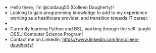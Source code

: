 - Hello there, I’m @coldaug55 (Colleen Daugherty)!
- Looking to gain programming knowledge to add to my experience working as a healthcare provider, and transition towards IT career.  
- 
- Currently learning Python and BSL, working through the self-taught OSSU Computer Science Program! 
- Contact me on LinkedIn: https://www.linkedin.com/in/colleen-daugherty/


